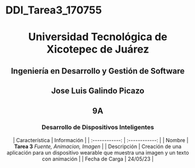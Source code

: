 # DDI_Tarea3_170755

<div align="center">
  
# Universidad Tecnológica de Xicotepec de Juárez


## Ingeniería en Desarrollo y Gestión de Software
## Jose Luis Galindo Picazo 
## 9A
### Desarrollo de Dispositivos Inteligentes




&nbsp;
&nbsp;
|  Característica |  Información |
| :------------: | :------------: |
| Nombre | **Tarea 3** *Fuente, Animacion, Imagen* |
| Descripción  | Creación de una aplicación para un dispositivo wearable que muestra una imagen y un texto con animación  |
|  Fecha de Carga | 24/05/23  |
